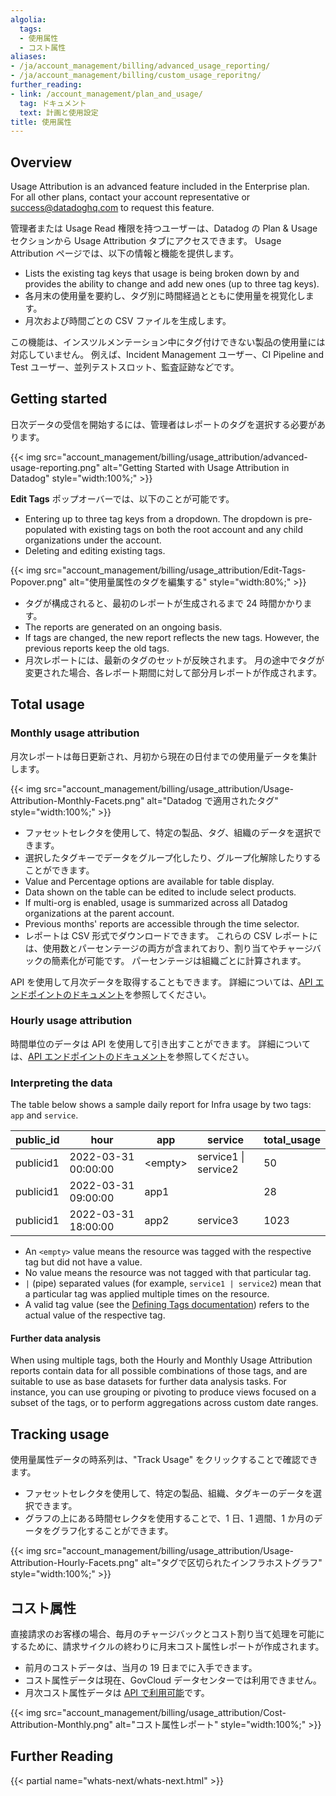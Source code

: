 ```yaml
---
algolia:
  tags:
  - 使用属性
  - コスト属性
aliases:
- /ja/account_management/billing/advanced_usage_reporting/
- /ja/account_management/billing/custom_usage_reporitng/
further_reading:
- link: /account_management/plan_and_usage/
  tag: ドキュメント
  text: 計画と使用設定
title: 使用属性
---
```


## Overview

<div class="alert alert-warning">
Usage Attribution is an advanced feature included in the Enterprise plan. For all other plans, contact your account representative or <a href="mailto:success@datadoghq.com">success@datadoghq.com</a> to request this feature.
</div>

管理者または Usage Read 権限を持つユーザーは、Datadog の Plan &amp; Usage セクションから Usage Attribution タブにアクセスできます。 Usage Attribution ページでは、以下の情報と機能を提供します。

- Lists the existing tag keys that usage is being broken down by and provides the ability to change and add new ones (up to three tag keys).
- 各月末の使用量を要約し、タグ別に時間経過とともに使用量を視覚化します。
- 月次および時間ごとの CSV ファイルを生成します。

この機能は、インスツルメンテーション中にタグ付けできない製品の使用量には対応していません。 例えば、Incident Management ユーザー、CI Pipeline and Test ユーザー、並列テストスロット、監査証跡などです。

## Getting started

日次データの受信を開始するには、管理者はレポートのタグを選択する必要があります。

{{< img src="account_management/billing/usage_attribution/advanced-usage-reporting.png" alt="Getting Started with Usage Attribution in Datadog" style="width:100%;" >}}

**Edit Tags** ポップオーバーでは、以下のことが可能です。

- Entering up to three tag keys from a dropdown. The dropdown is pre-populated with existing tags on both the root account and any child organizations under the account.
- Deleting and editing existing tags.

{{< img src="account_management/billing/usage_attribution/Edit-Tags-Popover.png" alt="使用量属性のタグを編集する" style="width:80%;" >}}

- タグが構成されると、最初のレポートが生成されるまで 24 時間かかります。
- The reports are generated on an ongoing basis.
- If tags are changed, the new report reflects the new tags. However, the previous reports keep the old tags.
- 月次レポートには、最新のタグのセットが反映されます。 月の途中でタグが変更された場合、各レポート期間に対して部分月レポートが作成されます。

## Total usage

### Monthly usage attribution

月次レポートは毎日更新され、月初から現在の日付までの使用量データを集計します。

{{< img src="account_management/billing/usage_attribution/Usage-Attribution-Monthly-Facets.png" alt="Datadog で適用されたタグ" style="width:100%;" >}}

- ファセットセレクタを使用して、特定の製品、タグ、組織のデータを選択できます。
- 選択したタグキーでデータをグループ化したり、グループ化解除したりすることができます。
- Value and Percentage options are available for table display. 
- Data shown on the table can be edited to include select products. 
- If multi-org is enabled, usage is summarized across all Datadog organizations at the parent account.
- Previous months' reports are accessible through the time selector.
- レポートは CSV 形式でダウンロードできます。 これらの CSV レポートには、使用数とパーセンテージの両方が含まれており、割り当てやチャージバックの簡素化が可能です。 パーセンテージは組織ごとに計算されます。

API を使用して月次データを取得することもできます。 詳細については、[API エンドポイントのドキュメント][1]を参照してください。

### Hourly usage attribution

時間単位のデータは API を使用して引き出すことができます。 詳細については、[API エンドポイントのドキュメント][2]を参照してください。

### Interpreting the data

The table below shows a sample daily report for Infra usage by two tags: `app` and `service`.

| public_id | hour                | app          | service                  | total_usage |
| --------- | ------------------- | ------------- | ------------------------| --------------------- |
| publicid1 | 2022-03-31 00:00:00 | &lt;empty&gt; | service1 &#124; service2  | 50                  |
| publicid1 | 2022-03-31 09:00:00 | app1         |                          | 28                    |
| publicid1 | 2022-03-31 18:00:00 | app2         | service3                 | 1023                  |

- An `<empty>` value means the resource was tagged with the respective tag but did not have a value.
- No value means the resource was not tagged with that particular tag.
- `|` (pipe) separated values (for example, `service1 | service2`) mean that a particular tag was applied multiple times on the resource.
- A valid tag value (see the [Defining Tags documentation][3]) refers to the actual value of the respective tag.

#### Further data analysis

When using multiple tags, both the Hourly and Monthly Usage Attribution reports contain data for all possible combinations of those tags, and are suitable to use as base datasets for further data analysis tasks. For instance, you can use grouping or pivoting to produce views focused on a subset of the tags, or to perform aggregations across custom date ranges.

## Tracking usage

使用量属性データの時系列は、"Track Usage" をクリックすることで確認できます。
- ファセットセレクタを使用して、特定の製品、組織、タグキーのデータを選択できます。
- グラフの上にある時間セレクタを使用することで、1 日、1 週間、1 か月のデータをグラフ化することができます。

{{< img src="account_management/billing/usage_attribution/Usage-Attribution-Hourly-Facets.png" alt="タグで区切られたインフラホストグラフ" style="width:100%;" >}}


## コスト属性

直接請求のお客様の場合、毎月のチャージバックとコスト割り当て処理を可能にするために、請求サイクルの終わりに月末コスト属性レポートが作成されます。
- 前月のコストデータは、当月の 19 日までに入手できます。
- コスト属性データは現在、GovCloud データセンターでは利用できません。
- 月次コスト属性データは [API で利用可能][4]です。

{{< img src="account_management/billing/usage_attribution/Cost-Attribution-Monthly.png" alt="コスト属性レポート" style="width:100%;" >}}

## Further Reading

{{< partial name="whats-next/whats-next.html" >}}

[1]: https://docs.datadoghq.com/ja/api/v1/usage-metering/#get-monthly-usage-attribution
[2]: https://docs.datadoghq.com/ja/api/v1/usage-metering/#get-hourly-usage-attribution
[3]: https://docs.datadoghq.com/ja/getting_started/tagging/#define-tags
[4]: https://docs.datadoghq.com/ja/api/latest/usage-metering/#get-monthly-cost-attribution